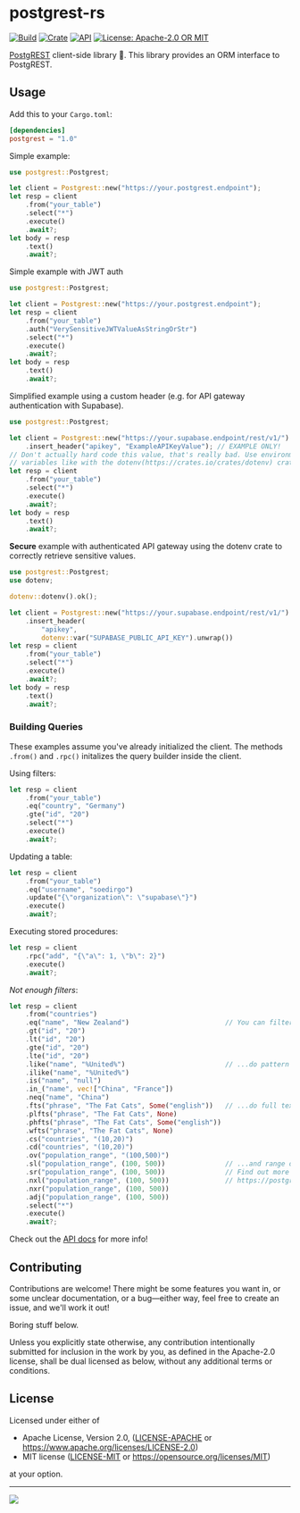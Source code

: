 # postgrest-rs

[![Build](https://github.com/supabase/postgrest-rs/workflows/CI/badge.svg)](https://github.com/supabase/postgrest-rs/actions?query=branch%3Amaster)
[![Crate](https://img.shields.io/crates/v/postgrest.svg)](https://crates.io/crates/postgrest)
[![API](https://docs.rs/postgrest/badge.svg)](https://docs.rs/postgrest)
[![License: Apache-2.0 OR MIT](https://img.shields.io/crates/l/postgrest.svg)](#license)

[PostgREST](https://postgrest.org/) client-side library 🦀. This library provides an ORM interface to PostgREST.

## Usage

Add this to your `Cargo.toml`:

```toml
[dependencies]
postgrest = "1.0"
```

Simple example:

```rust
use postgrest::Postgrest;

let client = Postgrest::new("https://your.postgrest.endpoint");
let resp = client
    .from("your_table")
    .select("*")
    .execute()
    .await?;
let body = resp
    .text()
    .await?;
```

Simple example with JWT auth

```rust
use postgrest::Postgrest;

let client = Postgrest::new("https://your.postgrest.endpoint");
let resp = client
    .from("your_table")
    .auth("VerySensitiveJWTValueAsStringOrStr")
    .select("*")
    .execute()
    .await?;
let body = resp
    .text()
    .await?;
```

Simplified example using a custom header (e.g. for API gateway authentication with Supabase).

```rust
use postgrest::Postgrest;

let client = Postgrest::new("https://your.supabase.endpoint/rest/v1/")
    .insert_header("apikey", "ExampleAPIKeyValue"); // EXAMPLE ONLY!
// Don't actually hard code this value, that's really bad. Use environment
// variables like with the dotenv(https://crates.io/crates/dotenv) crate to inject
let resp = client
    .from("your_table")
    .select("*")
    .execute()
    .await?;
let body = resp
    .text()
    .await?;
```

**Secure** example with authenticated API gateway using the dotenv crate to correctly retrieve sensitive values.

```rust
use postgrest::Postgrest;
use dotenv;

dotenv::dotenv().ok(); 

let client = Postgrest::new("https://your.supabase.endpoint/rest/v1/")
    .insert_header(
        "apikey",
        dotenv::var("SUPABASE_PUBLIC_API_KEY").unwrap())
let resp = client
    .from("your_table")
    .select("*")
    .execute()
    .await?;
let body = resp
    .text()
    .await?;
```

### Building Queries

These examples assume you've already initialized the client.  The methods `.from()` and `.rpc()` initalizes the query builder inside the client.

Using filters:

```rust
let resp = client
    .from("your_table")
    .eq("country", "Germany")
    .gte("id", "20")
    .select("*")
    .execute()
    .await?;
```

Updating a table:

```rust
let resp = client
    .from("your_table")
    .eq("username", "soedirgo")
    .update("{\"organization\": \"supabase\"}")
    .execute()
    .await?;
```

Executing stored procedures:

```rust
let resp = client
    .rpc("add", "{\"a\": 1, \"b\": 2}")
    .execute()
    .await?;
```

_Not enough filters_:

```rust
let resp = client
    .from("countries")
    .eq("name", "New Zealand")                        // You can filter for equality...
    .gt("id", "20")
    .lt("id", "20")
    .gte("id", "20")
    .lte("id", "20")
    .like("name", "%United%")                         // ...do pattern matching...
    .ilike("name", "%United%")
    .is("name", "null")
    .in_("name", vec!["China", "France"])
    .neq("name", "China")
    .fts("phrase", "The Fat Cats", Some("english"))   // ...do full text search...
    .plfts("phrase", "The Fat Cats", None)
    .phfts("phrase", "The Fat Cats", Some("english"))
    .wfts("phrase", "The Fat Cats", None)
    .cs("countries", "(10,20)")
    .cd("countries", "(10,20)")
    .ov("population_range", "(100,500)")
    .sl("population_range", (100, 500))               // ...and range operations!
    .sr("population_range", (100, 500))               // Find out more about the filters at:
    .nxl("population_range", (100, 500))              // https://postgrest.org/en/stable/api.html#operators
    .nxr("population_range", (100, 500))
    .adj("population_range", (100, 500))
    .select("*")
    .execute()
    .await?;
```

Check out the [API docs](https://docs.rs/postgrest) for more info!

## Contributing

Contributions are welcome! There might be some features you want in, or some
unclear documentation, or a bug—either way, feel free to create an issue, and
we'll work it out!

Boring stuff below.

Unless you explicitly state otherwise, any contribution intentionally submitted
for inclusion in the work by you, as defined in the Apache-2.0 license, shall be
dual licensed as below, without any additional terms or conditions.

## License

Licensed under either of

-   Apache License, Version 2.0, ([LICENSE-APACHE](LICENSE-APACHE) or
    https://www.apache.org/licenses/LICENSE-2.0)
-   MIT license ([LICENSE-MIT](LICENSE-MIT) or https://opensource.org/licenses/MIT)

at your option.

---

![](https://camo.githubusercontent.com/f266fbf746ee25b75480696176e356b84688f1e9/68747470733a2f2f67697463646e2e78797a2f7265706f2f73757061626173652f6d6f6e6f7265706f2f6d61737465722f7765622f7374617469632f77617463682d7265706f2e676966)

